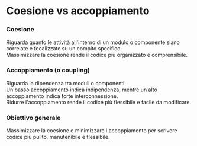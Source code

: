# Coesione vs accoppiamento
### Coesione
Riguarda quanto le attività all'interno di un modulo o 
componente siano correlate e focalizzate su un compito specifico.\
Massimizzare la coesione rende il codice più organizzato e comprensibile.

### Accoppiamento (o coupling)
Riguarda la dipendenza tra moduli o componenti.\
Un basso accoppiamento indica indipendenza, mentre un alto accoppiamento indica forte interconnessione.\
Ridurre l'accoppiamento rende il codice più flessibile e facile da modificare.

### Obiettivo generale
Massimizzare la coesione e minimizzare l'accoppiamento per scrivere codice più pulito, manutenibile e flessibile.